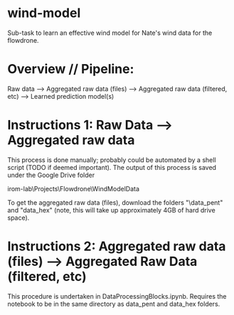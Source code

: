 # wind-model
Sub-task to learn an effective wind model for Nate's wind data for the flowdrone. 

# Overview // Pipeline: 

Raw data 
   --> Aggregated raw data (files) 
      --> Aggregated raw data (filtered, etc)
         --> Learned prediction model(s) 

# Instructions 1: Raw Data --> Aggregated raw data
This process is done manually; probably could be automated by a shell script (TODO if deemed important). 
The output of this process is saved under the Google Drive folder 

irom-lab\Projects\Flowdrone\WindModelData

To get the aggregated raw data (files), download the folders "\data_pent" and "data_hex\"
(note, this will take up approximately 4GB of hard drive space). 

# Instructions 2: Aggregated raw data (files) --> Aggregated Raw Data (filtered, etc)
This procedure is undertaken in DataProcessingBlocks.ipynb. Requires the notebook to be in the same directory as data_pent and data_hex folders. 
